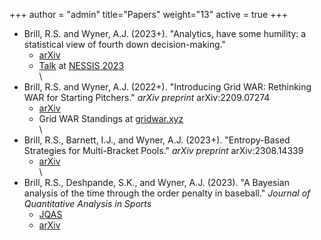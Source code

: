+++
author = "admin"
title="Papers"
weight="13"
active = true
+++

* Brill, R.S. and Wyner, A.J. (2023+). "Analytics, have some humility: a statistical view of fourth down decision-making."
    * [arXiv](https://arxiv.org/abs/2311.03490)  
    * [Talk](https://www.youtube.com/watch?v=uS4XxQ0LVfE) at [NESSIS 2023](http://www.nessis.org/nessis23.html)
\
\
* Brill, R.S. and Wyner, A.J. (2022+). "Introducing Grid WAR: Rethinking WAR for Starting Pitchers." _arXiv preprint_ arXiv:2209.07274
    * [arXiv](https://arxiv.org/abs/2209.07274)      
    * Grid WAR Standings at [gridwar.xyz](https://gridwar.xyz)  
\
* Brill, R.S., Barnett, I.J., and Wyner, A.J. (2023+). "Entropy-Based Strategies for Multi-Bracket Pools." _arXiv preprint_ arXiv:2308.14339
    * [arXiv](https://arxiv.org/abs/2308.14339)      
\
* Brill, R.S., Deshpande, S.K., and Wyner, A.J. (2023). "A Bayesian analysis of the time through the order penalty in baseball." _Journal of Quantitative Analysis in Sports_  
    * [JQAS](https://www.degruyter.com/document/doi/10.1515/jqas-2022-0116/html?lang=en)
    * [arXiv](https://arxiv.org/abs/2210.06724)    


